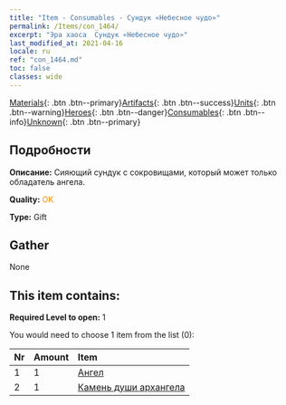 ```yaml
---
title: "Item - Consumables - Сундук «Небесное чудо»"
permalink: /Items/con_1464/
excerpt: "Эра хаоса  Сундук «Небесное чудо»"
last_modified_at: 2021-04-16
locale: ru
ref: "con_1464.md"
toc: false
classes: wide
---
```

 [Materials](/ru/Items/){: .btn .btn--primary}[Artifacts](/ru/Items/Artifacts/){: .btn .btn--success}[Units](/ru/Items/Units/){: .btn .btn--warning}[Heroes](/ru/Items/Heroes/){: .btn .btn--danger}[Consumables](/ru/Items/Consumables/){: .btn .btn--info}[Unknown](/ru/Items/Unknown/){: .btn .btn--primary}

## Подробности
 **Описание:** Сияющий сундук с сокровищами, который может только обладатель ангела.

 **Quality:** <span style="color: #FF8C00">OK</span>

 **Type:** Gift

## Gather

  None

## This item contains:

 **Required Level to open:** 1

 You would need to choose 1 item from the list (0):

  | Nr | Amount |     Item    |
  |:---|:-------|:------------|
  | 1 | 1 | [Ангел](/ru/Items/unt_196/) |  | 
  | 2 | 1 | [Камень души архангела](/ru/Items/unt_288/) |  | 
